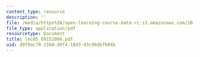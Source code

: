 ```yaml
---
content_type: resource
description: ''
file: /media/https%3A/open-learning-course-data-rc.s3.amazonaws.com/10-569-synthesis-of-polymers-fall-2006/d9f9ac7021b0d0f418d3d3c90dbfb94b_lec05_09152006.pdf
file_type: application/pdf
resourcetype: Document
title: lec05_09152006.pdf
uid: d9f9ac70-21b0-d0f4-18d3-d3c90dbfb94b
---
```

